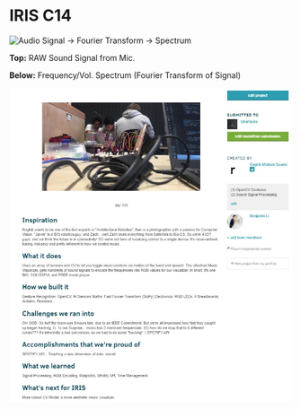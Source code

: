 # IRIS C14

![Audio Signal -> Fourier Transform -> Spectrum](spec3.png)

**Top:** RAW Sound Signal from Mic.

**Below:** Frequency/Vol. Spectrum (Fourier Transform of Signal)

![Devpost](readme.jpg)

